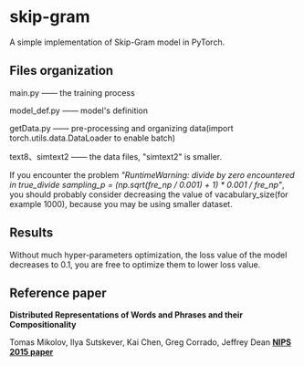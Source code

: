 # skip-gram
A simple implementation of Skip-Gram model in PyTorch.
## Files organization
main.py —— the training process

model_def.py —— model's definition

getData.py —— pre-processing and organizing data(import torch.utils.data.DataLoader to enable batch)

text8、simtext2 —— the data files, "simtext2" is smaller. 

If you encounter the problem _"RuntimeWarning: divide by zero encountered in true_divide
  sampling_p = (np.sqrt(fre_np / 0.001) + 1) * 0.001 / fre_np"_, you should probably consider decreasing the value of vacabulary_size(for example 1000), because you may be using smaller dataset. 
## Results
Without much hyper-parameters optimization, the loss value of the model decreases to 0.1, you are free to optimize them to lower loss value. 


## Reference paper
**Distributed Representations of Words and Phrases and their Compositionality**

Tomas Mikolov, Ilya Sutskever, Kai Chen, Greg Corrado, Jeffrey Dean
[**NIPS 2015 paper**](https://papers.nips.cc/paper/5021-distributed-representations-of-words-and-phrases-and-their-compositionality.pdf)
